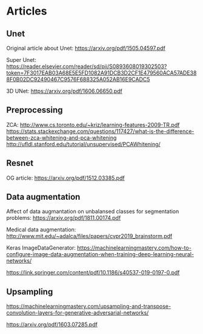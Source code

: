 # Articles

## Unet
Original article about Unet: https://arxiv.org/pdf/1505.04597.pdf

Super Unet: https://reader.elsevier.com/reader/sd/pii/S0893608019302503?token=7F3017EAB03A68E5E5FD1082A91DCB3D2CF1E479560ACA57ADE388F0B02DC92490467C9576F688325A052AB16E9CADC5

3D UNet: https://arxiv.org/pdf/1606.06650.pdf
## Preprocessing
ZCA: 
http://www.cs.toronto.edu/~kriz/learning-features-2009-TR.pdf
https://stats.stackexchange.com/questions/117427/what-is-the-difference-between-zca-whitening-and-pca-whitening
http://ufldl.stanford.edu/tutorial/unsupervised/PCAWhitening/

## Resnet

OG article: https://arxiv.org/pdf/1512.03385.pdf

## Data augmentation
Affect of data augmantation on unbalansed classes for segmentation problems: https://arxiv.org/pdf/1811.00174.pdf

Medical data augmentation: http://www.mit.edu/~adalca/files/papers/cvpr2019_brainstorm.pdf

Keras ImageDataGenerator: https://machinelearningmastery.com/how-to-configure-image-data-augmentation-when-training-deep-learning-neural-networks/

https://link.springer.com/content/pdf/10.1186/s40537-019-0197-0.pdf

## Upsampling
https://machinelearningmastery.com/upsampling-and-transpose-convolution-layers-for-generative-adversarial-networks/

https://arxiv.org/pdf/1603.07285.pdf
